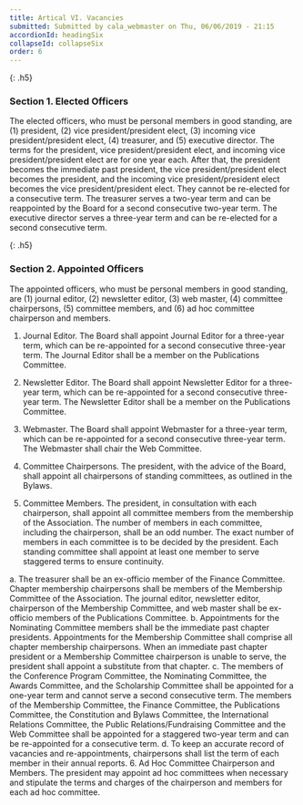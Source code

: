 ```yaml
---
title: Artical VI. Vacancies
submitted: Submitted by cala_webmaster on Thu, 06/06/2019 - 21:15
accordionId: headingSix
collapseId: collapseSix
order: 6
---
```


{: .h5}
### Section 1. Elected Officers

The elected officers, who must be personal members in good standing, are (1) president, (2) vice president/president elect, (3) incoming vice president/president elect, (4) treasurer, and (5) executive director. The terms for the president, vice president/president elect, and incoming vice president/president elect are for one year each. After that, the president becomes the immediate past president, the vice president/president elect becomes the president, and the incoming vice president/president elect becomes the vice president/president elect. They cannot be re-elected for a consecutive term. The treasurer serves a two-year term and can be reappointed by the Board for a second consecutive two-year term. The executive director serves a three-year term and can be re-elected for a second consecutive term.

 

{: .h5}
### Section 2. Appointed Officers

The appointed officers, who must be personal members in good standing, are (1) journal editor, (2) newsletter editor, (3) web master, (4) committee chairpersons, (5) committee members, and (6) ad hoc committee chairperson and members.

1. Journal Editor. The Board shall appoint Journal Editor for a three-year term, which can be re-appointed for a second consecutive three-year term. The Journal Editor shall be a member on the Publications Committee.

2. Newsletter Editor. The Board shall appoint Newsletter Editor for a three-year term, which can be re-appointed for a second consecutive three-year term. The Newsletter Editor shall be a member on the Publications Committee.

3. Webmaster. The Board shall appoint Webmaster for a three-year term, which can be re-appointed for a second consecutive three-year term. The Webmaster shall chair the Web Committee.

4. Committee Chairpersons. The president, with the advice of the Board, shall appoint all chairpersons of standing committees, as outlined in the Bylaws.

5. Committee Members. The president, in consultation with each chairperson, shall appoint all committee members from the membership of the Association. The number of members in each committee, including the chairperson, shall be an odd number. The exact number of members in each committee is to be decided by the president. Each standing committee shall appoint at least one member to serve staggered terms to ensure continuity.

  a. The treasurer shall be an ex-officio member of the Finance Committee. Chapter membership chairpersons shall be members of the Membership Committee of the Association. The journal editor, newsletter editor, chairperson of the Membership Committee, and web master shall be ex-officio members of the Publications Committee.
  b. Appointments for the Nominating Committee members shall be the immediate past chapter presidents. Appointments for the Membership Committee shall comprise all chapter membership chairpersons. When an immediate past chapter president or a Membership Committee chairperson is unable to serve, the president shall appoint a substitute from that chapter.
  c. The members of the Conference Program Committee, the Nominating Committee, the Awards Committee, and the Scholarship Committee shall be appointed for a one-year term and cannot serve a second consecutive term. The members of the Membership Committee, the Finance Committee, the Publications Committee, the Constitution and Bylaws Committee, the International Relations Committee, the Public Relations/Fundraising Committee and the Web Committee shall be appointed for a staggered two-year term and can be re-appointed for a consecutive term.
  d. To keep an accurate record of vacancies and re-appointments, chairpersons shall list the term of each member in their annual reports.
6. Ad Hoc Committee Chairperson and Members. The president may appoint ad hoc committees when necessary and stipulate the terms and charges of the chairperson and members for each ad hoc committee.
